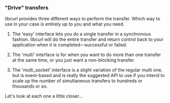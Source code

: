 ### "Drive" transfers

libcurl provides three different ways to perform the transfer. Which way to
use in your case is entirely up to you and what you need.

1. The 'easy' interface lets you do a single transfer in a synchronous
fashion. libcurl will do the entire transfer and return control back to
your application when it is completed—successful or failed.

2. The 'multi' interface is for when you want to do more than one transfer at
the same time, or you just want a non-blocking transfer.

3. The 'multi_socket' interface is a slight variation of the regular multi
one, but is event-based and is really the suggested API to use if you intend
to scale up the number of simultaneous transfers to hundreds or thousands
or so.

Let's look at each one a little closer…

